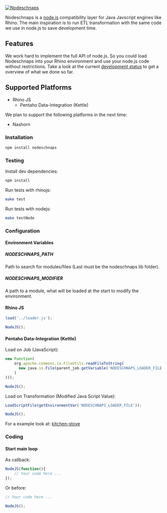 [![Nodeschnaps](https://raw.githubusercontent.com/killmag10/nodeschnaps/master/docs/assets/teaser.png)]()

Nodeschnaps is a [node.js](http://nodejs.org) compatibility layer for Java
Javscript engines like Rhino.
The main inspiration is to run ETL transformation with the same code we use
in node.js to save development time.

## Features

We work hard to implement the full API of node.js. So you could load
Nodeschnaps into your Rhino environment and use your node.js code without
restrictions. Take a look at the current
[development status](https://github.com/killmag10/nodeschnaps/blob/master/docs/status.md)
to get a overview of what we done so far.

## Supported Platforms

* Rhino JS
    * Pentaho Data-Integration (Kettle)

We plan to support the following platforms in the next time:

* Nashorn

### Installation

```sh
npm install nodeschnaps
```

### Testing

Install dev dependencies:
```sh
npm install
```

Run tests with rhinojs:
```sh
make test
```

Run tests with nodejs:
```sh
make testNode
```

### Configuration

#### Environment Variables

##### NODESCHNAPS_PATH

Path to search for modules/files (Last must be the nodeschnaps lib folder).

##### NODESCHNAPS_MODIFIER

A path to a module, what will be loaded at the start to modify the environment.

#### Rhino JS

```js
load('../loader.js');

NodeJS();
```

#### Pentaho Data-Integration (Kettle)

Load on Job (JavaScript):

```js
new Function(
    org.apache.commons.io.FileUtils.readFileToString(
      new java.io.File(parent_job.getVariable('NODESCHNAPS_LOADER_FILE'))
    )
)();

NodeJS();
```

Load on Transformation (Modified Java Script Value):

```js
LoadScriptFile(getEnvironmentVar('NODESCHNAPS_LOADER_FILE'));

NodeJS();
```

For a example look at: [kitchen-stove](https://github.com/killmag10/kitchen-stove)

### Coding

#### Start main loop
As callback:

```js
NodeJS(function(){
    // Your code here ...
});
```

Or before:

```js
// Your code here ...

NodeJS();
```
